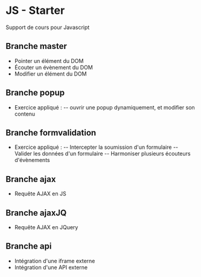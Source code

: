 # JS - Starter  
Support de cours pour Javascript

## Branche master  
- Pointer un élément du DOM
- Écouter un évènement du DOM
- Modifier un élément du DOM

## Branche popup
- Exercice appliqué : 
-- ouvrir une popup dynamiquement, et modifier son contenu

## Branche formvalidation
- Exercice appliqué : 
-- Intercepter la soumission d'un formulaire
-- Valider les données d'un formulaire
-- Harmoniser plusieurs écouteurs d'évènements

## Branche ajax
- Requête AJAX en JS

## Branche ajaxJQ
- Requête AJAX en JQuery

## Branche api
- Intégration d'une iframe externe
- Intégration d'une API externe
